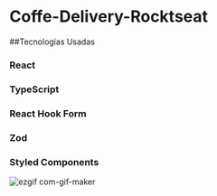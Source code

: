 # Coffe-Delivery-Rocktseat

##Tecnologias Usadas

### React
### TypeScript
### React Hook Form
### Zod
### Styled Components

![ezgif com-gif-maker](https://user-images.githubusercontent.com/76757566/215474663-e19b94b3-f6de-479f-8694-179ab2b4d4e8.gif)
